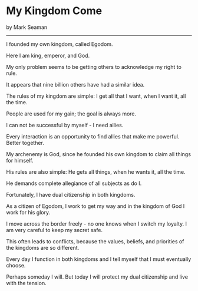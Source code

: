 # My Kingdom Come

by Mark Seaman

---

I founded my own kingdom, called Egodom.

Here I am king, emperor, and God.

My only problem seems to be getting others to acknowledge my right to rule.

It appears that nine billion others have had a similar idea.

The rules of my kingdom are simple:  I get all that I want, when I want it, all the time.

People are used for my gain; the goal is always more.

I can not be successful by myself - I need allies.

Every interaction is an opportunity to find allies that make me powerful. Better together.

My archenemy is God, since he founded his own kingdom to claim all things for himself.

His rules are also simple: He gets all things, when he wants it, all the time.

He demands complete allegiance of all subjects as do I.

Fortunately, I have dual citizenship in both kingdoms. 

As a citizen of Egodom, I work to get my way and in the kingdom of God I work for his glory.

I move across the border freely - no one knows when I switch my loyalty.  I am very careful to keep
my secret safe.

This often leads to conflicts, because the values, beliefs, and priorities of the kingdoms are so
different.

Every day I function in both kingdoms and I tell myself that I must eventually choose.

Perhaps someday I will.  But today I will protect my dual citizenship and live with the tension.


